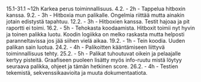 15.1-31.1 ~12h Karkea perus toiminnallisuus.
4.2.  - 2h - Tappelua hitboxin kanssa.
9.2.  - 3h - Hitboxia mun palikalle. Ongelmia riittää mutta ainakin jotain edistystä tapahtuu.
12.2. - 3h - Hitboxien kanssa. Testit hajoaa ja pit raportti ei toimi.
16.2. - 5h - Tehokasta koodaamista. Hitboxit toimii nyt hyvin ja toinen palikka luotu. Koodin logiikka on melko raskasta mutta helposti paranneltavissa jos jää siihen vielä aikaa.
19.2. - 1h - Tein koodia. Uuden palikan sain luotua.
24.2. - 4h - Palikoitten kääntämiseen liittyvä toiminnallisuus tehty.
25.2. - 5h - Palikat tuhoutuvat oikein ja pelaajalle kertyy pisteitä. Graafiseen puoleen lisätty myös info-ruutu mistä löytyy seuraava palikka, ohjeet ja tämän hetkinen score.
26.2. - 4h - Testien tekemistä, sekvenssikaavioita ja muuta dokumentaatiota. 
